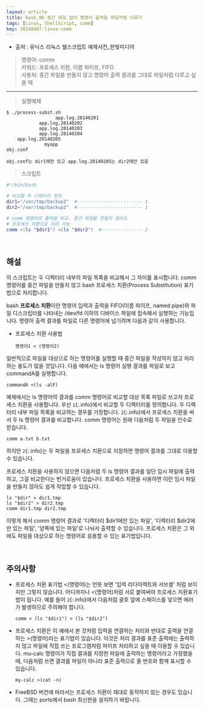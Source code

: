 ```yaml
---
layout: article
title: bash_06 중간 파일 없이 명령어 출력을 파일처럼 다루기
tags: [Linux, ShellScript, comm]
key: 20240407-linux-comm
---
```


- 출처 : 유닉스 리눅스 쉘스크립트 예제사전_한빛미디어

> 명령어: comm  
> 키워드: 프로세스 치환, 이름 파이프, FIFO  
> 사용처: 중간 파일을 만들지 않고 명령어 출력 결과를 그대로 파일처럼 다루고 싶을 때

--- 

> 실행예제

```
$ ./process-subst.sh
			      app.log.20140201
            app.log.20140202
            app.log.20140203
            app.log.20140204
    app.log.20140205
        	  myapp
obj.conf

obj.conf는 dir1에만 있고 app.log.20140205는 dir2에만 있음
```

> 스크립트

```bash
#!/bin/bash

# 비교할 두 디렉터리 정의
dir1="/var/tmp/backup1"  #------------------------ 1
dir2="/var/tmp/backup2"  #------------------------ 1

# comm 명령어로 출력을 비교. 중간 파일을 만들지 않아도
# 프로세스 치환으로 처리 가능
comm <(ls "$dir1") <(ls "$dir2")  #--------------- 2
```

&nbsp;
&nbsp;

## **해설**

이 스크립트는 두 디렉터리 내부의 파일 목록을 비교해서 그 차이를 표시합니다. comm 명령어를 중간 파일을 만들지 않고 bash 프로세스 치환(Process Substitution) 표기법으로 처리합니다.

bash **프로세스 치환**이란 명령어 입력과 출력을 FIFO(이름 파이프, named pipe)와 파일 디스크립터를 나타내는 /dev/fd 이하의 디바이스 파일에 접속해서 실행하는 기능입니다. 명령어 출력 결과를 파일로 다른 명령어에 넘기려며 다음과 같이 사용합니다.

- 프로세스 치환 사용법

  ```
  명령어1 < (명령어2)
  ```

일반적으로 파일을 대상으로 하는 명령어를 실행할 때 중간 파일을 작성하지 않고 처리하는 용도가 많을 것입니다. 다음 예에서는 ls 명령어 실행 결과를 파일로 보고 commandA를 실행합니다.

```
commandA <(ls -alF)
```

예제에서는 ls 명령어의 결과를 comm 명령어로 비교할 대상 목록 파일로 쓰고자 프로세스 치환을 사용합니다. 우선 `1`{:.info}에서 비교할 두 디렉터리를 정의합니다. 두 디렉터리 내부 파일 목록을 비교하는 경우를 가정합니다. `2`{:.info}에서 프로세스 치환을 써서 두 ls 명령어 결과를 비교합니다. comm 명령어는 원래 다음처럼 두 파일을 인수로 받습니다.

```
comm a.txt b.txt
```

하지만 `2`{:.info}는 두 파일을 프로세스 치환으로 지정하면 명령어 결과를 그대로 이용할 수 있습니다.

프로세스 치환을 사용하지 않으면 다음처럼 두 ls 명령어 결과를 일단 임시 파일에 출력하고, 그걸 비교한다는 번거로움이 있습니다. 프로세스 치환을 사용하면 이런 임시 파일을 만들지 않아도 쉽게 작업할 수 있습니다.

```
ls "$dir" > dir1.tmp
ls "$dir2" > dir2.tmp
comm dir1.tmp dir2.tmp
```

이렇게 해서 comm 명령어 결과로 '디렉터리 $dir1에만 있는 파일', '디렉터리 $dir2에만 있는 파일', '양쪽에 있는 파일'로 나눠서 출력할 수 있습니다. 프로세스 치환은 그 외에도 파일을 대상으로 하는 명령어로 응용할 수 있는 표기법입니다.

&nbsp;
&nbsp;

## **주의사항**

- 프로세스 치환 표기법 <(명령어)는 언뜻 보면 '입력 리다이렉트와 서브셸' 처럼 보이지만 그렇지 않습니다. 어디까지나 <(명령어)처럼 서로 붙여써야 프로세스 치환표기법이 됩니다. 예를 들어 `2`{:.info}에서 다음처럼 괄호 앞에 스페이스를 넣으면 에러가 발생하므로 주의해야 합니다.

  ```
  comm < (ls "$dir1") < (ls "$dir2")
  ```

- 프로세스 치환은 이 예에서 본 것처럼 입력을 연결하는 처리와 반대로 출력을 연결하는 >(명령어)라는 표기법이 있습니다. 이것은 처리 결과를 표준 출력에는 출력하지 않고 파일에 직접 쓰는 프로그램처럼 파이프 처리하고 싶을 때 이용할 수 있습니다. mu-calc 명령어가 직접 결과를 지정한 파일에 출력하는 명령어라고 가정했을 때, 다음처럼 쓰면 결과를 파일이 아니라 표준 출력으로 줄 번호와 함께 표시할 수 있습니다.

  ```
  my-calc >(cat -n)
  ```

- FreeBSD 버전에 따라서는 프로세스 치환이 제대로 동작하지 않는 경우도 있습니다. 그때는 ports에서 bash 최신판을 설치하기 바랍니다.
